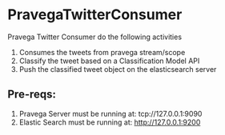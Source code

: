 # PravegaTwitterConsumer

Pravega Twitter Consumer do the following activities 
1. Consumes the tweets from pravega stream/scope
2. Classify the tweet based on a Classification Model API
3. Push the classified tweet object on the elasticsearch server

## Pre-reqs:
1. Pravega Server must be running at: tcp://127.0.0.1:9090
2. Elastic Search must be running at: http://127.0.0.1:9200 
